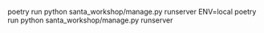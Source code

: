 poetry run python santa_workshop/manage.py runserver
ENV=local poetry run python santa_workshop/manage.py runserver